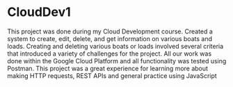 # CloudDev1
This project was done during my Cloud Development course. Created a system to create, edit, delete, and get information on various boats and loads. 
Creating and deleting various boats or loads involved several criteria that introduced a variety of challenges for the project.
All our work was done within the Google Cloud Platform and all functionality was tested using Postman.
This project was a great experience for learning more about making HTTP requests, REST APIs and general practice using JavaScript
